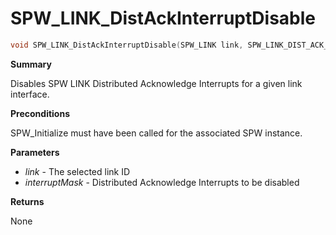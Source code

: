 # SPW_LINK_DistAckInterruptDisable

```c
void SPW_LINK_DistAckInterruptDisable(SPW_LINK link, SPW_LINK_DIST_ACK_MASK interruptMask)
```

**Summary**

Disables SPW LINK Distributed Acknowledge Interrupts for a given link interface.

**Preconditions**

SPW_Initialize must have been called for the associated SPW instance.

**Parameters**

* *link* - The selected link ID
* *interruptMask* - Distributed Acknowledge Interrupts to be disabled

**Returns**

None
